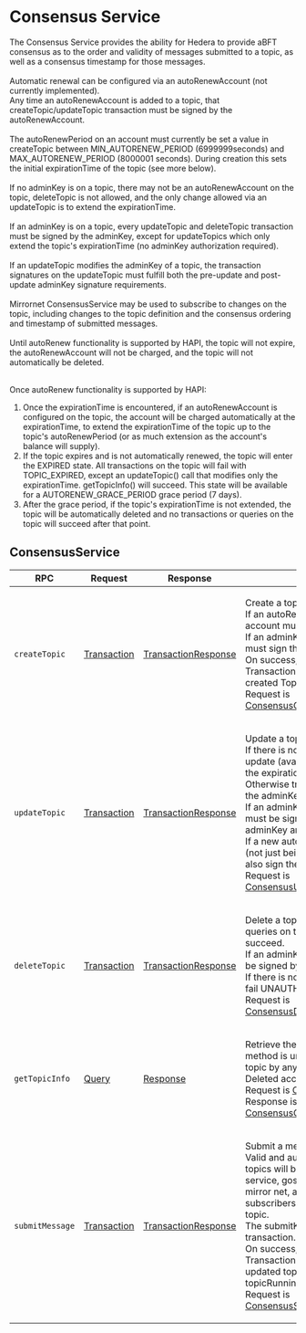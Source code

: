 # Consensus Service

The Consensus Service provides the ability for Hedera to provide aBFT consensus as to the order and validity of messages submitted to a topic, as well as a consensus timestamp for those messages.\
\
Automatic renewal can be configured via an autoRenewAccount (not currently implemented).\
Any time an autoRenewAccount is added to a topic, that createTopic/updateTopic transaction must be signed by the autoRenewAccount.\
\
The autoRenewPeriod on an account must currently be set a value in createTopic between MIN\_AUTORENEW\_PERIOD (6999999seconds) and MAX\_AUTORENEW\_PERIOD (8000001 seconds). During creation this sets the initial expirationTime of the topic (see more below).\
\
If no adminKey is on a topic, there may not be an autoRenewAccount on the topic, deleteTopic is not allowed, and the only change allowed via an updateTopic is to extend the expirationTime.\
\
If an adminKey is on a topic, every updateTopic and deleteTopic transaction must be signed by the adminKey, except for updateTopics which only extend the topic's expirationTime (no adminKey authorization required).\
\
If an updateTopic modifies the adminKey of a topic, the transaction signatures on the updateTopic must fulfill both the pre-update and post-update adminKey signature requirements.\
\
Mirrornet ConsensusService may be used to subscribe to changes on the topic, including changes to the topic definition and the consensus ordering and timestamp of submitted messages.\
\
Until autoRenew functionality is supported by HAPI, the topic will not expire, the autoRenewAccount will not be charged, and the topic will not automatically be deleted.

\
Once autoRenew functionality is supported by HAPI:

1. Once the expirationTime is encountered, if an autoRenewAccount is configured on the topic, the account will be charged automatically at the expirationTime, to extend the expirationTime of the topic up to the topic's autoRenewPeriod (or as much extension as the account's balance will supply).
2. If the topic expires and is not automatically renewed, the topic will enter the EXPIRED state. All transactions on the topic will fail with TOPIC\_EXPIRED, except an updateTopic() call that modifies only the expirationTime. getTopicInfo() will succeed. This state will be available for a AUTORENEW\_GRACE\_PERIOD grace period (7 days).
3. After the grace period, if the topic's expirationTime is not extended, the topic will be automatically deleted and no transactions or queries on the topic will succeed after that point.

## ConsensusService

| RPC             | Request                                                                                                                                            | Response                                                                                                                                                   | Comments                                                                                                                                                                                                                                                                                                                                                                                                                                                                                                                                                                                                                                 |
| --------------- | -------------------------------------------------------------------------------------------------------------------------------------------------- | ---------------------------------------------------------------------------------------------------------------------------------------------------------- | ---------------------------------------------------------------------------------------------------------------------------------------------------------------------------------------------------------------------------------------------------------------------------------------------------------------------------------------------------------------------------------------------------------------------------------------------------------------------------------------------------------------------------------------------------------------------------------------------------------------------------------------- |
| `createTopic`   | [Transaction](https://github.com/theekrystallee/hedera-style-guide/blob/sdk-v1/deprecated/hedera-api/consensus-service/broken-reference/README.md) | [TransactionResponse](https://github.com/theekrystallee/hedera-style-guide/blob/sdk-v1/deprecated/hedera-api/consensus-service/broken-reference/README.md) | <p>Create a topic to be used for consensus.<br>If an autoRenewAccount is specified, that account must also sign this transaction.<br>If an adminKey is specified, the adminKey must sign the transaction.<br>On success, the resulting TransactionReceipt contains the newly created TopicId.<br>Request is <a href="https://github.com/theekrystallee/hedera-style-guide/blob/sdk-v1/deprecated/hedera-api/consensus-service/broken-reference/README.md">ConsensusCreateTopicTransactionBody</a></p>                                                                                                                                    |
| `updateTopic`   | [Transaction](https://github.com/theekrystallee/hedera-style-guide/blob/sdk-v1/deprecated/hedera-api/consensus-service/broken-reference/README.md) | [TransactionResponse](https://github.com/theekrystallee/hedera-style-guide/blob/sdk-v1/deprecated/hedera-api/consensus-service/broken-reference/README.md) | <p>Update a topic.<br>If there is no adminKey, the only authorized update (available to anyone) is to extend the expirationTime.<br>Otherwise transaction must be signed by the adminKey.<br>If an adminKey is updated, the transaction must be signed by the pre-update adminKey and post-update adminKey.<br>If a new autoRenewAccount is specified (not just being removed), that account must also sign the transaction.<br>Request is <a href="https://github.com/theekrystallee/hedera-style-guide/blob/sdk-v1/deprecated/hedera-api/consensus-service/broken-reference/README.md">ConsensusUpdateTopicTransactionBody</a></p>     |
| `deleteTopic`   | [Transaction](https://github.com/theekrystallee/hedera-style-guide/blob/sdk-v1/deprecated/hedera-api/consensus-service/broken-reference/README.md) | [TransactionResponse](https://github.com/theekrystallee/hedera-style-guide/blob/sdk-v1/deprecated/hedera-api/consensus-service/broken-reference/README.md) | <p>Delete a topic. No more transactions or queries on the topic (via HAPI) will succeed.<br>If an adminKey is set, this transaction must be signed by that key.<br>If there is no adminKey, this transaction will fail UNAUTHORIZED.<br>Request is <a href="https://github.com/theekrystallee/hedera-style-guide/blob/sdk-v1/deprecated/hedera-api/consensus-service/broken-reference/README.md">ConsensusDeleteTopicTransactionBody</a></p>                                                                                                                                                                                             |
| `getTopicInfo`  | [Query](https://github.com/theekrystallee/hedera-style-guide/blob/sdk-v1/deprecated/hedera-api/consensus-service/broken-reference/README.md)       | [Response](https://github.com/theekrystallee/hedera-style-guide/blob/sdk-v1/deprecated/hedera-api/consensus-service/broken-reference/README.md)            | <p>Retrieve the latest state of a topic. This method is unrestricted and allowed on any topic by any payer account.<br>Deleted accounts will not be returned.<br>Request is <a href="https://github.com/theekrystallee/hedera-style-guide/blob/sdk-v1/deprecated/hedera-api/consensus-service/broken-reference/README.md">ConsensusGetTopicInfoQuery</a><br>Response is <a href="https://github.com/theekrystallee/hedera-style-guide/blob/sdk-v1/deprecated/hedera-api/consensus-service/broken-reference/README.md">ConsensusGetTopicInfoResponse</a></p>                                                                              |
| `submitMessage` | [Transaction](https://github.com/theekrystallee/hedera-style-guide/blob/sdk-v1/deprecated/hedera-api/consensus-service/broken-reference/README.md) | [TransactionResponse](https://github.com/theekrystallee/hedera-style-guide/blob/sdk-v1/deprecated/hedera-api/consensus-service/broken-reference/README.md) | <p>Submit a message for consensus.<br>Valid and authorized messages on valid topics will be ordered by the consensus service, gossipped to the<br>mirror net, and published (in order) to all subscribers (from the mirror net) on this topic.<br>The submitKey (if any) must sign this transaction.<br>On success, the resulting TransactionReceipt contains the topic's updated topicSequenceNumber and<br>topicRunningHash.<br>Request is <a href="https://github.com/theekrystallee/hedera-style-guide/blob/sdk-v1/deprecated/hedera-api/consensus-service/broken-reference/README.md">ConsensusSubmitMessageTransactionBody</a></p> |
